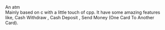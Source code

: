 An atm <br> Mainly based on c with a little touch of cpp. It have some amazing features like, Cash Withdraw , Cash Deposit , Send Money (One Card To Another Card).
